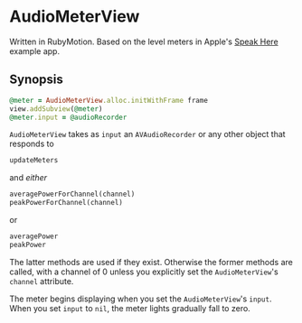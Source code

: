 # AudioMeterView

Written in RubyMotion. Based on the level meters in Apple's [Speak Here](http://developer.apple.com/library/ios/#samplecode/SpeakHere/Introduction/Intro.html) example app.

## Synopsis

```ruby
@meter = AudioMeterView.alloc.initWithFrame frame
view.addSubview(@meter)
@meter.input = @audioRecorder
```

<code>AudioMeterView</code> takes as <code>input</code> an <code>AVAudioRecorder</code> or any other object that responds to

```ruby
updateMeters
```

and <em>either</em>

```ruby
averagePowerForChannel(channel)
peakPowerForChannel(channel)
```

or

```ruby
averagePower
peakPower
```

The latter methods are used if they exist. Otherwise the former methods are called, with a channel of 0 unless you explicitly set the <code>AudioMeterView</code>'s <code>channel</code> attribute.

The meter begins displaying when you set the <code>AudioMeterView</code>'s <code>input</code>. When you set <code>input</code> to <code>nil</code>, the meter lights gradually fall to zero.
